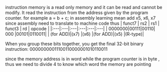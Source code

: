 instruction memory is a read only memory and it can be read and cannot be modify. It read the instruction from the address given by the program counter.
for example 
a = b + c;
in assembly learning mean 
add x5, x6, x7
since assembly need to translate to machine code thus 
| funct7 | rs2 | rs1 | funct3 | rd | opcode |
|:---|:---|:---|:---|:---|:---|
| 0000000|00111|00110| 000 |00101|0110011|
| (for ADD)|(x7) |(x6) |(for ADD)|(x5) |(R-type)|

When you group these bits together, you get the final 32-bit binary instruction:
00000000011100110000001010110011



since the memory address is in word while the program counter is in byte , thus we need to divide 4 to know which word the memory are pointing 
